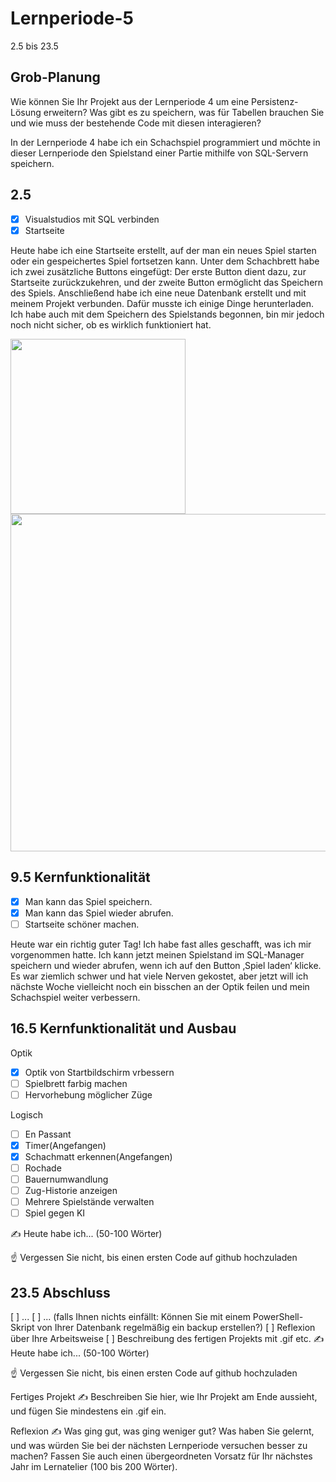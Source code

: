# Lernperiode-5

2.5 bis 23.5

## Grob-Planung
Wie können Sie Ihr Projekt aus der Lernperiode 4 um eine Persistenz-Lösung erweitern? Was gibt es zu speichern, was für Tabellen brauchen Sie und wie muss der bestehende Code mit diesen interagieren?

In der Lernperiode 4 habe ich ein Schachspiel programmiert und möchte in dieser Lernperiode den Spielstand einer Partie mithilfe von SQL-Servern speichern.

## 2.5
- [x] Visualstudios mit SQL verbinden
- [x] Startseite
      
Heute habe ich eine Startseite erstellt, auf der man ein neues Spiel starten oder ein gespeichertes Spiel fortsetzen kann. Unter dem Schachbrett habe ich zwei zusätzliche Buttons eingefügt: Der erste Button dient dazu, zur Startseite zurückzukehren, und der zweite Button ermöglicht das Speichern des Spiels. Anschließend habe ich eine neue Datenbank erstellt und mit meinem Projekt verbunden. Dafür musste ich einige Dinge herunterladen. Ich habe auch mit dem Speichern des Spielstands begonnen, bin mir jedoch noch nicht sicher, ob es wirklich funktioniert hat.

      
<img src="https://github.com/user-attachments/assets/70cde90a-7f2b-4334-9ccd-d8d5da9ace44" width="280">
<img src="https://github.com/user-attachments/assets/b4f9a22d-a654-4a47-8987-c86435e70021" width="540">


## 9.5 Kernfunktionalität
- [x] Man kann das Spiel speichern.
- [x] Man kann das Spiel wieder abrufen.
- [ ] Startseite schöner machen.

Heute war ein richtig guter Tag! Ich habe fast alles geschafft, was ich mir vorgenommen hatte. Ich kann jetzt meinen Spielstand im SQL-Manager speichern und wieder abrufen, wenn ich auf den Button ‚Spiel laden‘ klicke. Es war ziemlich schwer und hat viele Nerven gekostet, aber jetzt will ich nächste Woche vielleicht noch ein bisschen an der Optik feilen und mein Schachspiel weiter verbessern. 



## 16.5 Kernfunktionalität und Ausbau

Optik
- [x] Optik von Startbildschirm vrbessern
- [ ] Spielbrett farbig machen
- [ ] Hervorhebung möglicher Züge

Logisch
- [ ] En Passant
- [x] Timer(Angefangen)
- [x] Schachmatt erkennen(Angefangen)
- [ ] Rochade
- [ ] Bauernumwandlung
- [ ] Zug-Historie anzeigen
- [ ] Mehrere Spielstände verwalten
- [ ] Spiel gegen KI

✍️ Heute habe ich... (50-100 Wörter)

☝️ Vergessen Sie nicht, bis einen ersten Code auf github hochzuladen

## 23.5 Abschluss
[ ] ...
[ ] ... (falls Ihnen nichts einfällt: Können Sie mit einem PowerShell-Skript von Ihrer Datenbank regelmäßig ein backup erstellen?)
[ ] Reflexion über Ihre Arbeitsweise
[ ] Beschreibung des fertigen Projekts mit .gif etc.
✍️ Heute habe ich... (50-100 Wörter)

☝️ Vergessen Sie nicht, bis einen ersten Code auf github hochzuladen

Fertiges Projekt
✍️ Beschreiben Sie hier, wie Ihr Projekt am Ende aussieht, und fügen Sie mindestens ein .gif ein.

Reflexion
✍️ Was ging gut, was ging weniger gut? Was haben Sie gelernt, und was würden Sie bei der nächsten Lernperiode versuchen besser zu machen? Fassen Sie auch einen übergeordneten Vorsatz für Ihr nächstes Jahr im Lernatelier (100 bis 200 Wörter).
